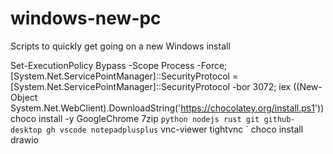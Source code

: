 # windows-new-pc
Scripts to quickly get going on a new Windows install

Set-ExecutionPolicy Bypass -Scope Process -Force; [System.Net.ServicePointManager]::SecurityProtocol = [System.Net.ServicePointManager]::SecurityProtocol -bor 3072; iex ((New-Object System.Net.WebClient).DownloadString('https://chocolatey.org/install.ps1'))
choco install -y 
    GoogleChrome 7zip `
    python nodejs rust git github-desktop gh vscode notepadplusplus ` 
    vnc-viewer tightvnc `
choco install drawio
